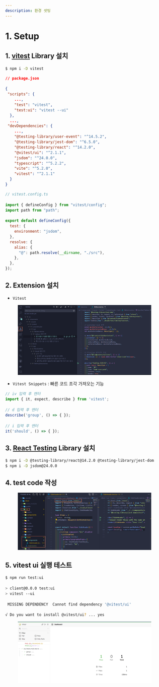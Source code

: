 ```yaml
---
description: 환경 셋팅
---
```


# 1. Setup

## 1. [vitest](https://vitest.dev/guide/) Library 설치

```bash
$ npm i -D vitest
```

```json
// package.json

{
 "scripts": {
    ...,
    "test": "vitest",
    "test:ui": "vitest --ui"
  },
  ..., 
 "devDependencies": {
    ..., 
    "@testing-library/user-event": "^14.5.2",
    "@testing-library/jest-dom": "^6.5.0",
    "@testing-library/react": "^14.2.0",
    "@vitest/ui": "^2.1.1",
    "jsdom": "^24.0.0",
    "typescript": "^5.2.2",
    "vite": "^5.2.0",
    "vitest": "^2.1.1"
  } 
}
```

```javascript
// vitest.config.ts

import { defineConfig } from "vitest/config";
import path from "path";

export default defineConfig({
  test: {
    environment: "jsdom",
  },
  resolve: {
    alias: {
      "@": path.resolve(__dirname, "./src"),
    },
  },
});
```



## 2. Extension 설치

* `Vitest`

<figure><img src="../../.gitbook/assets/2024-09-23 13 53 03.png" alt=""><figcaption></figcaption></figure>

* `Vitest Snippets` : 빠른 코드 조각 가져오는 기능

```javascript
// iv 입력 후 엔터
import { it, expect, describe } from 'vitest';

// d 입력 후 엔터
describe('group', () => { });

// i 입력 후 엔터
it('should', () => { });
```



## 3. [React Testing](https://testing-library.com/docs/react-testing-library/intro/) Library 설치

```bash
$ npm i -D @testing-library/react@14.2.0 @testing-library/jest-dom
$ npm i -D jsdom@24.0.0
```



## 4. test code 작성

<figure><img src="../../.gitbook/assets/image2.png" alt=""><figcaption></figcaption></figure>



## 5. vitest ui 실행 테스트

```bash
$ npm run test:ui

> client@0.0.0 test:ui
> vitest --ui

 MISSING DEPENDENCY  Cannot find dependency '@vitest/ui'

√ Do you want to install @vitest/ui? ... yes
```

<figure><img src="../../.gitbook/assets/image.png" alt=""><figcaption></figcaption></figure>
